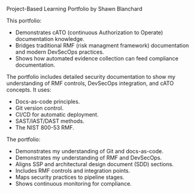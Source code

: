 Project-Based Learning Portfolio by Shawn Blanchard<br>

This portfolio:<br>
- Demonstrates cATO (continuous Authorization to Operate) documentation knowledge. 
- Bridges traditional RMF (risk managment framework) documentation and modern DevSecOps practices.<br>
- Shows how automated evidence collection can feed compliance documentation.<br> 

The portfolio includes detailed security documentation to show my understanding of RMF controls, DevSecOps integration, and cATO concepts. It uses:<br>
- Docs-as-code principles.<br>
- Git version control.<br>
- CI/CD for automatic deployment.<br>
- SAST/IAST/DAST methods.<br>
- The NIST 800-53 RMF.<br> 

The portfolio:<br>
- Demonstrates my understanding of Git and docs-as-code.<br>
- Demonstrates my understanding of RMF and DevSecOps.<br>
- Aligns SSP and architectural design document (SDD) sections.<br>
- Includes RMF controls and integration points.<br>
- Maps security practices to pipeline stages.<br>
- Shows continuous monitoring for compliance.<br>

